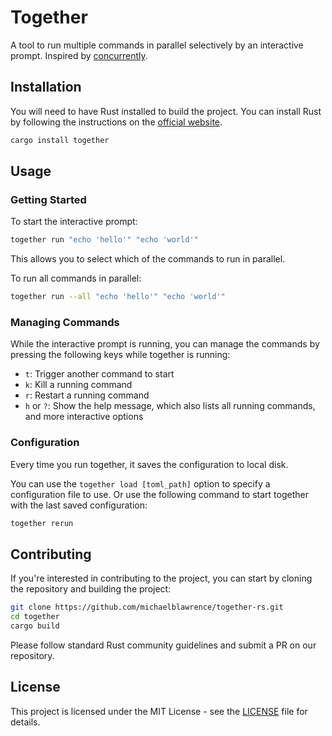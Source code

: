 # Together

A tool to run multiple commands in parallel selectively by an interactive prompt. Inspired by [concurrently](https://www.npmjs.com/package/concurrently).

## Installation

You will need to have Rust installed to build the project. You can install Rust by following the instructions on the [official website](https://www.rust-lang.org/tools/install).

```sh
cargo install together
```

## Usage

### Getting Started
To start the interactive prompt:

```sh
together run "echo 'hello'" "echo 'world'"
```

This allows you to select which of the commands to run in parallel.

To run all commands in parallel:

```sh
together run --all "echo 'hello'" "echo 'world'"
```

### Managing Commands
While the interactive prompt is running, you can manage the commands by pressing the following keys while together is running:

- `t`: Trigger another command to start
- `k`: Kill a running command
- `r`: Restart a running command
- `h` or `?`: Show the help message, which also lists all running commands, and more interactive options

### Configuration

Every time you run together, it saves the configuration to local disk.

You can use the `together load [toml_path]` option to specify a configuration file to use. Or use the following command to start together with the last saved configuration:

```sh
together rerun
```

## Contributing

If you're interested in contributing to the project, you can start by cloning the repository and building the project:

```sh
git clone https://github.com/michaelblawrence/together-rs.git
cd together
cargo build
```

Please follow standard Rust community guidelines and submit a PR on our repository.

## License

This project is licensed under the MIT License - see the [LICENSE](LICENSE) file for details.

